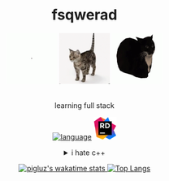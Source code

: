  <div align="center">
 <h1>fsqwerad</h1>
  <img src="./src/cat-spin2.gif" width="100px"/>
  <img src="./src/cat-spin1.gif" width="100px"/>
  <img src="./src/maxwell-cat.gif" width="100px" height="100px"/>
 <br><br>
  <!--MORE CAT PHOTOS!!!!!!!!!!!!!!!!!!!!!!!-->
 
 <p>learning full stack<p> 
 
[![language](https://skillicons.dev/icons?i=html,css,js,cs,mysql,vscode,visualstudio)](https://skillicons.dev)&nbsp;<img src="./src/JetBrains_Rider_Icon.svg.png" height="45px"/><br>


 <details>
  <summary>i hate c++</summary>
  <img src="https://user-images.githubusercontent.com/119127477/228631719-b9562b84-05ce-417c-845c-fab5d505ab71.png"><br>
</details>

  <a href="#">![pigluz's wakatime stats](https://github-readme-stats.vercel.app/api/wakatime?username=pigluz&layout=compact&theme=transparent&langs_count=6)
  <a href="#">![Top Langs](https://github-readme-stats-git-master-pigluz.vercel.app/api/top-langs/?username=pigluz&layout=compact&theme=transparent&card_width=450)
  
</div>
   
   
   <!--## Languages I know:
[![language](https://skillicons.dev/icons?i=html,css,cs)](https://skillicons.dev)

## What I want to learn:
[![knowlanguange](https://skillicons.dev/icons?i=ts,js,py,bootstrap,tailwind)](https://skillicons.dev)

## Tools I use:
[![tools](https://skillicons.dev/icons?i=vscode,visualstudio)](https://skillicons.dev) &nbsp;<img src="./src/JetBrains_Rider_Icon.svg.png" height="45px"/>
  -->

